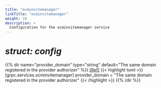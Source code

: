 ```yaml
---
title: "ocminvitemanager"
linkTitle: "ocminvitemanager"
weight: 10
description: >
  Configuration for the ocminvitemanager service
---
```


# _struct: config_

{{% dir name="provider_domain" type="string" default="The same domain registered in the provider authorizer" %}}
 [[Ref]](https://github.com/cs3org/reva/tree/master/internal/grpc/services/ocminvitemanager/ocminvitemanager.go#L56)
{{< highlight toml >}}
[grpc.services.ocminvitemanager]
provider_domain = "The same domain registered in the provider authorizer"
{{< /highlight >}}
{{% /dir %}}

